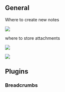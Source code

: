 

## General

Where to create new notes

![](/assets/images/0DD831C8-1EBB-4D11-B06D-B9A495CA328D.png)


where to store attachments


![](/assets/images/59E597FB-D7B7-41E1-829B-06F3400C0CC8.png)

![](/assets/images/2022-01-29-21-19-21.png)


## Plugins

### Breadcrumbs